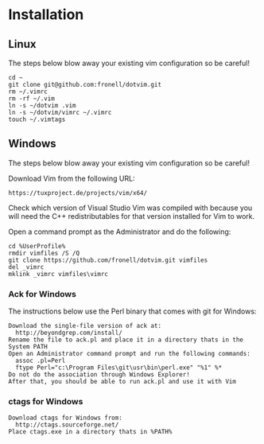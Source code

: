 # Installation
## Linux

The steps below blow away your existing vim configuration so be careful!

    cd ~
    git clone git@github.com:fronell/dotvim.git
    rm ~/.vimrc
    rm -rf ~/.vim
    ln -s ~/dotvim .vim
    ln -s ~/dotvim/vimrc ~/.vimrc
    touch ~/.vimtags

## Windows

The steps below blow away your existing vim configuration so be careful!

Download Vim from the following URL:

    https://tuxproject.de/projects/vim/x64/

Check which version of Visual Studio Vim was compiled with because you will need
the C++ redistributables for that version installed for Vim to work.

Open a command prompt as the Administrator and do the following:

    cd %UserProfile%
    rmdir vimfiles /S /Q
    git clone https://github.com/fronell/dotvim.git vimfiles
    del _vimrc
    mklink _vimrc vimfiles\vimrc

### Ack for Windows

The instructions below use the Perl binary that comes with git for Windows:

    Download the single-file version of ack at:
      http://beyondgrep.com/install/
    Rename the file to ack.pl and place it in a directory thats in the System PATH
    Open an Administrator command prompt and run the following commands:
      assoc .pl=Perl
      ftype Perl="c:\Program Files\git\usr\bin\perl.exe" "%1" %*
    Do not do the association through Windows Explorer!
    After that, you should be able to run ack.pl and use it with Vim

### ctags for Windows

    Download ctags for Windows from:
      http://ctags.sourceforge.net/
    Place ctags.exe in a directory thats in %PATH%
